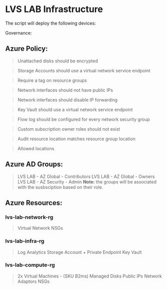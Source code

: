 # LVS LAB Infrastructure

The script will deploy the following devices:

Governance: 

## Azure Policy:

>Unattached disks should be encrypted

>Storage Accounts should use a virtual network service endpoint

>Require a tag on resource groups

>Network interfaces should not have public IPs

>Network interfaces should disable IP forwarding

>Key Vault should use a virtual network service endpoint

>Flow log should be configured for every network security group

>Custom subscription owner roles should not exist

>Audit resource location matches resource group location

>Allowed locations


## Azure AD Groups:

>LVS LAB - AZ Global - Contributors
>LVS LAB - AZ Global - Owners
>LVS LAB - AZ Security - Admin
**Note:** the groups will be associated with the susbsciption based on their role.


## Azure Resources:

### lvs-lab-network-rg
>Virtual Network
>NSGs

### lvs-lab-infra-rg
>Log Analytics
>Storage Account + Private Endpoint
>Key Vault

### lvs-lab-compute-rg
>2x Virtual Machines - (SKU B2ms)
>Managed Disks
>Public IPs
>Network Adaptors
>NSGs
